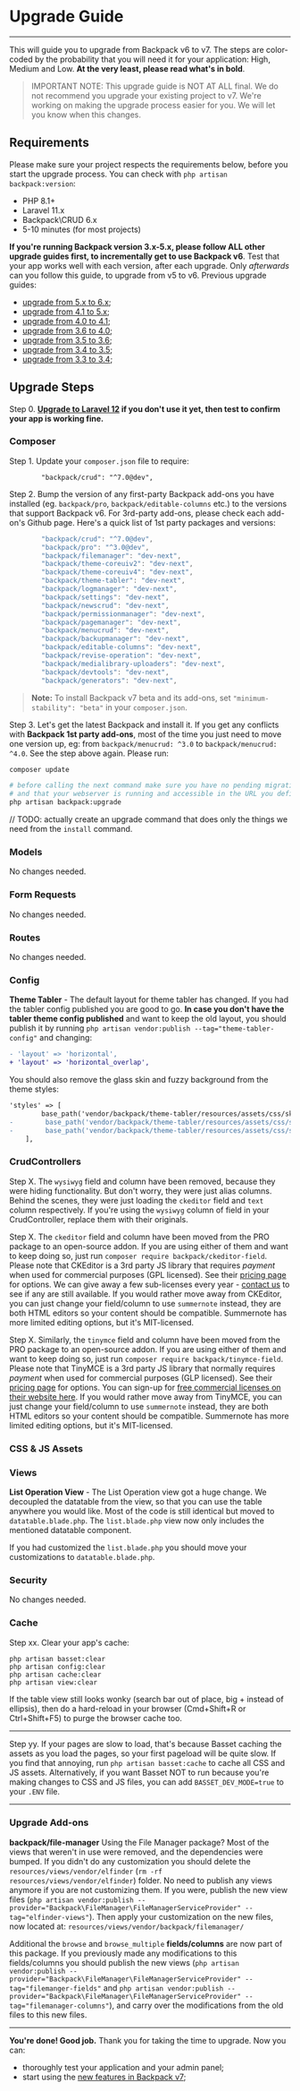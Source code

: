 # Upgrade Guide

---

This will guide you to upgrade from Backpack v6 to v7. The steps are color-coded by the probability that you will need it for your application: <span class="badge badge-danger text-white" style="text-decoration: none;">High</span>, <span class="badge badge-warning text-white" style="text-decoration: none;">Medium</span> and <span class="badge badge-secondary-soft" style="text-decoration: none;">Low</span>.  **At the very least, please read what's in bold**.

> IMPORTANT NOTE: This upgrade guide is NOT AT ALL final. We do not recommend you upgrade your existing project to v7. We're working on making the upgrade process easier for you. We will let you know when this changes.

<a name="requirements"></a>
## Requirements

Please make sure your project respects the requirements below, before you start the upgrade process. You can check with ```php artisan backpack:version```:

- PHP 8.1+
- Laravel 11.x
- Backpack\CRUD 6.x
- 5-10 minutes (for most projects)

**If you're running Backpack version 3.x-5.x, please follow ALL other upgrade guides first, to incrementally get to use Backpack v6**. Test that your app works well with each version, after each upgrade. Only _afterwards_ can you follow this guide, to upgrade from v5 to v6. Previous upgrade guides:
- [upgrade from 5.x to 6.x](https://backpackforlaravel.com/docs/6.x/upgrade-guide);
- [upgrade from 4.1 to 5.x](https://backpackforlaravel.com/docs/5.x/upgrade-guide);
- [upgrade from 4.0 to 4.1](https://backpackforlaravel.com/docs/4.1/upgrade-guide);
- [upgrade from 3.6 to 4.0](https://backpackforlaravel.com/docs/4.0/upgrade-guide);
- [upgrade from 3.5 to 3.6](https://backpackforlaravel.com/docs/3.6/upgrade-guide);
- [upgrade from 3.4 to 3.5](https://backpackforlaravel.com/docs/3.5/upgrade-guide);
- [upgrade from 3.3 to 3.4](https://backpackforlaravel.com/docs/3.4/upgrade-guide);

<a name="upgraade-steps"></a>
## Upgrade Steps

<a name="step-0" href="#step-0" class="badge badge-danger" style="text-decoration: none;">Step 0.</a> **[Upgrade to Laravel 12](https://laravel.com/docs/12.x/upgrade) if you don't use it yet, then test to confirm your app is working fine.**

<a name="composer"></a>
### Composer

<a name="step-1" href="#step-1" class="badge badge-danger text-white" style="text-decoration: none;">Step 1.</a> Update your ```composer.json``` file to require:

```
        "backpack/crud": "^7.0@dev",
```

<a name="step-2" href="#step-2" class="badge badge-danger text-white" style="text-decoration: none;">Step 2.</a> Bump the version of any first-party Backpack add-ons you have installed (eg. `backpack/pro`, `backpack/editable-columns` etc.) to the versions that support Backpack v6. For 3rd-party add-ons, please check each add-on's Github page. Here's a quick list of 1st party packages and versions:

```js
        "backpack/crud": "^7.0@dev",
        "backpack/pro": "^3.0@dev",
        "backpack/filemanager": "dev-next",
        "backpack/theme-coreuiv2": "dev-next",
        "backpack/theme-coreuiv4": "dev-next",
        "backpack/theme-tabler": "dev-next",
        "backpack/logmanager": "dev-next",
        "backpack/settings": "dev-next",
        "backpack/newscrud": "dev-next",
        "backpack/permissionmanager": "dev-next",
        "backpack/pagemanager": "dev-next",
        "backpack/menucrud": "dev-next",
        "backpack/backupmanager": "dev-next",
        "backpack/editable-columns": "dev-next",
        "backpack/revise-operation": "dev-next",
        "backpack/medialibrary-uploaders": "dev-next",
        "backpack/devtools": "dev-next",
        "backpack/generators": "dev-next",
```

> **Note:** To install Backpack v7 beta and its add-ons, set `"minimum-stability": "beta"` in your `composer.json`.

<a name="step-3" href="#step-3" class="badge badge-danger text-white" style="text-decoration: none;">Step 3.</a> Let's get the latest Backpack and install it. If you get any conflicts with **Backpack 1st party add-ons**, most of the time you just need to move one version up, eg: from `backpack/menucrud: ^3.0` to `backpack/menucrud: ^4.0`. See the step above again. Please run:

```bash
composer update

# before calling the next command make sure you have no pending migrations with `php artisan migrate:status`
# and that your webserver is running and accessible in the URL you defined in .env `APP_URL`.
php artisan backpack:upgrade
```

// TODO: actually create an upgrade command that does only the things we need from the `install` command.

<a name="models"></a>
### Models

No changes needed.

<a name="form-requests"></a>
### Form Requests

No changes needed.

<a name="routes"></a>
### Routes

No changes needed.

<a name="config"></a>
### Config

**Theme Tabler** - The default layout for theme tabler has changed. If you had the tabler config published you are good to go. **In case you don't have the tabler theme config published** and want to keep the old layout, you should publish it by running `php artisan vendor:publish --tag="theme-tabler-config"` and changing:
```diff
- 'layout' => 'horizontal',
+ 'layout' => 'horizontal_overlap',
```
You should also remove the glass skin and fuzzy background from the theme styles:
```diff
'styles' => [
        base_path('vendor/backpack/theme-tabler/resources/assets/css/skins/backpack-color-palette.css'),
-        base_path('vendor/backpack/theme-tabler/resources/assets/css/skins/glass.css'),
-        base_path('vendor/backpack/theme-tabler/resources/assets/css/skins/fuzzy-background.css'),
    ],
```

<a name="controllers"></a>
### CrudControllers

<a name="step-x" href="#step-x" class="badge badge-danger text-white" style="text-decoration: none;">Step X.</a> The `wysiwyg` field and column have been removed, because they were hiding functionality. But don't worry, they were just alias columns. Behind the scenes, they were just loading the `ckeditor` field and `text` column respectively. If you're using the `wysiwyg` column of field in your CrudController, replace them with their originals.

<a name="step-x" href="#step-x" class="badge badge-danger text-white" style="text-decoration: none;">Step X.</a> The `ckeditor` field and column have been moved from the PRO package to an open-source addon. If you are using either of them and want to keep doing so, just run `composer require backpack/ckeditor-field`. Please note that CKEditor is a 3rd party JS library that requires _payment_ when used for commercial purposes (GPL licensed). See their [pricing page](https://ckeditor.com/pricing/) for options. We can give away a few sub-licenses every year - [contact us](https://backpackforlaravel.com/contact) to see if any are still available. If you would rather move away from CKEditor, you can just change your field/column to use `summernote` instead, they are both HTML editors so your content should be compatible. Summernote has more limited editing options, but it's MIT-licensed.

<a name="step-x" href="#step-x" class="badge badge-danger text-white" style="text-decoration: none;">Step X.</a> Similarly, the `tinymce` field and column have been moved from the PRO package to an open-source addon. If you are using either of them and want to keep doing so, just run `composer require backpack/tinymce-field`. Please note that TinyMCE is a 3rd party JS library that normally requires _payment_ when used for commercial purposes (GLP licensed). See their [pricing page](https://www.tiny.cloud/pricing/) for options. You can sign-up for [free commercial licenses on their website here](https://www.tiny.cloud/get-tiny/). If you would rather move away from TinyMCE, you can just change your field/column to use `summernote` instead, they are both HTML editors so your content should be compatible. Summernote has more limited editing options, but it's MIT-licensed.


<a href="assets"></a>
### CSS & JS Assets



<a name="views"></a>
### Views

**List Operation View** - The List Operation view got a huge change. We decoupled the datatable from the view, so that you can use the table anywhere you would like.
Most of the code is still identical but moved to `datatable.blade.php`. The `list.blade.php` view now only includes the mentioned datatable component.

If you had customized the `list.blade.php` you should move your customizations to `datatable.blade.php`.

<a name="security"></a>
### Security

No changes needed.

<a name="cache"></a>
### Cache

<a name="step-Xx" href="#step-xx" class="badge badge-danger text-white" style="text-decoration: none;">Step xx.</a> Clear your app's cache:
```
php artisan basset:clear
php artisan config:clear
php artisan cache:clear
php artisan view:clear
```

If the table view still looks wonky (search bar out of place, big + instead of ellipsis), then do a hard-reload in your browser (Cmd+Shift+R or Ctrl+Shift+F5) to purge the browser cache too.

---

<a name="step-yy" href="#step-yy" class="badge badge-danger text-white" style="text-decoration: none;">Step yy.</a> If your pages are slow to load, that's because Basset caching the assets as you load the pages, so your first pageload will be quite slow. If you find that annoying, run `php artisan basset:cache` to cache all CSS and JS assets. Alternatively, if you want Basset NOT to run because you're making changes to CSS and JS files, you can add `BASSET_DEV_MODE=true` to your `.ENV` file.

---

<a name="addons"></a>
### Upgrade Add-ons

**backpack/file-manager** Using the File Manager package? Most of the views that weren't in use  were removed, and the dependencies were bumped. If you didn't do any customization you should delete the `resources/views/vendor/elfinder` (`rm -rf resources/views/vendor/elfinder`) folder.
No need to publish any views anymore if you are not customizing them. If you were, publish the new view files (`php artisan vendor:publish --provider="Backpack\FileManager\FileManagerServiceProvider" --tag="elfinder-views"`). Then apply your customization on the new files, now located at: `resources/views/vendor/backpack/filemanager/`

Additional the `browse` and `browse_multiple` **fields/columns** are now part of this package. If you previously made any modifications to this fields/columns you should publish the new views (`php artisan vendor:publish --provider="Backpack\FileManager\FileManagerServiceProvider" --tag="filemanger-fields"` and `php artisan vendor:publish --provider="Backpack\FileManager\FileManagerServiceProvider" --tag="filemanager-columns"`), and carry over the modifications from the old files to this new files.

---

**You're done! Good job.** Thank you for taking the time to upgrade. Now you can:
- thoroughly test your application and your admin panel;
- start using the [new features in Backpack v7](/docs/{{version}}/release-notes);
